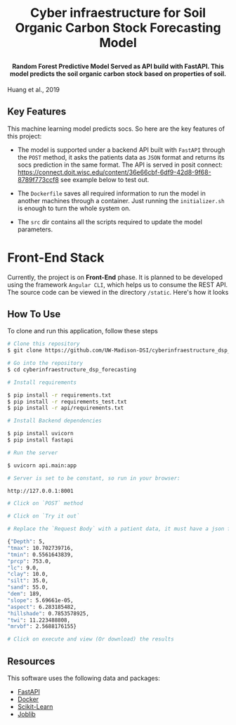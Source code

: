 <h1 align="center">

  Cyber infraestructure for Soil Organic Carbon Stock Forecasting Model
  <br>
</h1>

<h4 align="center">Random Forest Predictive Model Served as API build with FastAPI. This model predicts the soil organic carbon stock based on properties of soil.
</h4>

Huang et al., 2019

## Key Features

This machine learning model predicts socs. So here are the key features of this project:

* The model is supported under a backend API built with `FastAPI` through the `POST` method, it asks the patients data as `JSON` format and returns its socs prediction in the same format. The API is served in posit connect: https://connect.doit.wisc.edu/content/36e66cbf-6df9-42d8-9f68-8789f773ccf8 see example below to test out.

* The `Dockerfile` saves all required information to run the model in another machines through a container. Just running the `initializer.sh` is enough to turn the whole system on.

* The `src` dir contains all the scripts required to update the model parameters.


<h1> Front-End Stack</h1>

Currently, the project is on **Front-End** phase. It is planned to be developed using the framework `Angular CLI`, which helps us to consume the REST API. The source code can be viewed in the directory `/static`. Here's how it looks


## How To Use

To clone and run this application, follow these steps

```bash
# Clone this repository
$ git clone https://github.com/UW-Madison-DSI/cyberinfraestructure_dsp_forecasting.git

# Go into the repository
$ cd cyberinfraestructure_dsp_forecasting

# Install requirements

$ pip install -r requirements.txt
$ pip install -r requirements_test.txt
$ pip install -r api/requirements.txt

# Install Backend dependencies

$ pip install uvicorn
$ pip install fastapi

# Run the server

$ uvicorn api.main:app

# Server is set to be constant, so run in your browser:

http://127.0.0.1:8001 

# Click on `POST` method

# Click on `Try it out`

# Replace the `Request Body` with a patient data, it must have a json format, here is an example:

{"Depth": 5,
"tmax": 10.702739716,
"tmin": 0.5561643839,
"prcp": 753.0,
"lc": 9.0,
"clay": 10.0,
"silt": 35.0,
"sand": 55.0,
"dem": 189,
"slope": 5.69661e-05,
"aspect": 6.283185482, 
"hillshade": 0.7853578925,
"twi": 11.223488808, 
"mrvbf": 2.5688176155}

# Click on execute and view (Or download) the results

```

## Resources

This software uses the following data and packages:

- [FastAPI](https://fastapi.tiangolo.com)
- [Docker](https://www.docker.com)
- [Scikit-Learn](https://scikit-learn.org/stable/)
- [Joblib](https://joblib.readthedocs.io/en/latest/)
